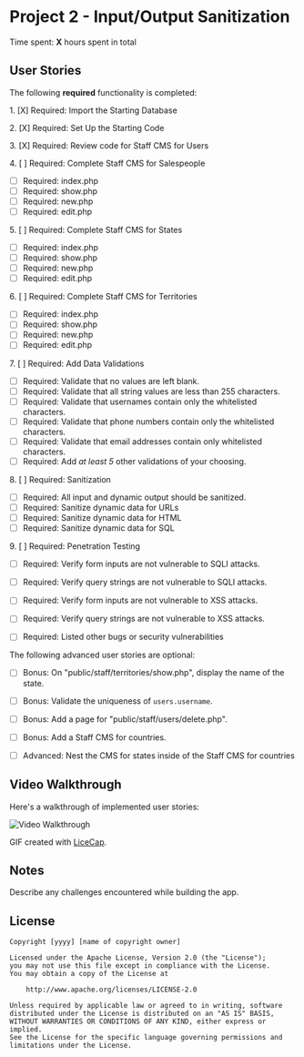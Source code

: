 # Project 2 - Input/Output Sanitization

Time spent: **X** hours spent in total

## User Stories

The following **required** functionality is completed:

1\. [X]  Required: Import the Starting Database

2\. [X]  Required: Set Up the Starting Code

3\. [X]  Required: Review code for Staff CMS for Users

4\. [ ]  Required: Complete Staff CMS for Salespeople
  * [ ]  Required: index.php
  * [ ]  Required: show.php
  * [ ]  Required: new.php
  * [ ]  Required: edit.php

5\. [ ]  Required: Complete Staff CMS for States
  * [ ]  Required: index.php
  * [ ]  Required: show.php
  * [ ]  Required: new.php
  * [ ]  Required: edit.php

6\. [ ]  Required: Complete Staff CMS for Territories
  * [ ]  Required: index.php
  * [ ]  Required: show.php
  * [ ]  Required: new.php
  * [ ]  Required: edit.php

7\. [ ]  Required: Add Data Validations
  * [ ]  Required: Validate that no values are left blank.
  * [ ]  Required: Validate that all string values are less than 255 characters.
  * [ ]  Required: Validate that usernames contain only the whitelisted characters.
  * [ ]  Required: Validate that phone numbers contain only the whitelisted characters.
  * [ ]  Required: Validate that email addresses contain only whitelisted characters.
  * [ ]  Required: Add *at least 5* other validations of your choosing.

8\. [ ]  Required: Sanitization
  * [ ]  Required: All input and dynamic output should be sanitized.
  * [ ]  Required: Sanitize dynamic data for URLs
  * [ ]  Required: Sanitize dynamic data for HTML
  * [ ]  Required: Sanitize dynamic data for SQL

9\. [ ]  Required: Penetration Testing
  * [ ]  Required: Verify form inputs are not vulnerable to SQLI attacks.
  * [ ]  Required: Verify query strings are not vulnerable to SQLI attacks.
  * [ ]  Required: Verify form inputs are not vulnerable to XSS attacks.
  * [ ]  Required: Verify query strings are not vulnerable to XSS attacks.
  * [ ]  Required: Listed other bugs or security vulnerabilities


The following advanced user stories are optional:

- [ ]  Bonus: On "public/staff/territories/show.php", display the name of the state.

- [ ]  Bonus: Validate the uniqueness of `users.username`.

- [ ]  Bonus: Add a page for "public/staff/users/delete.php".

- [ ]  Bonus: Add a Staff CMS for countries.

- [ ]  Advanced: Nest the CMS for states inside of the Staff CMS for countries


## Video Walkthrough

Here's a walkthrough of implemented user stories:

<img src='http://i.imgur.com/link/to/your/gif/file.gif' title='Video Walkthrough' width='' alt='Video Walkthrough' />

GIF created with [LiceCap](http://www.cockos.com/licecap/).

## Notes

Describe any challenges encountered while building the app.

## License

    Copyright [yyyy] [name of copyright owner]

    Licensed under the Apache License, Version 2.0 (the "License");
    you may not use this file except in compliance with the License.
    You may obtain a copy of the License at

        http://www.apache.org/licenses/LICENSE-2.0

    Unless required by applicable law or agreed to in writing, software
    distributed under the License is distributed on an "AS IS" BASIS,
    WITHOUT WARRANTIES OR CONDITIONS OF ANY KIND, either express or implied.
    See the License for the specific language governing permissions and
    limitations under the License.

